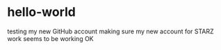 # hello-world
testing my new GitHub account
making sure my new account for STARZ work seems to be working OK
